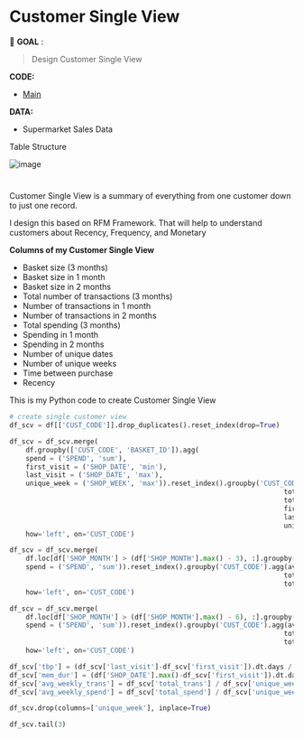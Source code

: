 # Customer Single View
:pushpin: **GOAL** : 
> Design Customer Single View

**CODE:** 
- [Main](./main.ipynb)

**DATA:**  
- Supermarket Sales Data

Table Structure

![image](https://github.com/terjirapat/MADT8101-Customer-Analytics/assets/77285026/5841a9f2-0c28-420d-884d-562795e2bdc8)

#

Customer Single View is a summary of everything from one customer down to just one record.

I design this based on RFM Framework. That will help to understand customers about Recency, Frequency, and Monetary

**Columns of my Customer Single View**

- Basket size (3 months)
- Basket size in 1 month
- Basket size in 2 months
- Total number of transactions (3 months)
- Number of transactions in 1 month
- Number of transactions in 2 months
- Total spending (3 months)
- Spending in 1 month
- Spending in 2 months
- Number of unique dates
- Number of unique weeks
- Time between purchase
- Recency

This is my Python code to create Customer Single View

```python
# create single customer view
df_scv = df[['CUST_CODE']].drop_duplicates().reset_index(drop=True)

df_scv = df_scv.merge(
    df.groupby(['CUST_CODE', 'BASKET_ID']).agg(
    spend = ('SPEND', 'sum'),
    first_visit = ('SHOP_DATE', 'min'),
    last_visit = ('SHOP_DATE', 'max'),
    unique_week = ('SHOP_WEEK', 'max')).reset_index().groupby('CUST_CODE').agg(avg_bkt_size = ('spend', 'mean'), 
                                                                    total_trans = ('spend', 'count'),
                                                                    total_spend = ('spend', 'sum'),
                                                                    first_visit = ('first_visit', 'min'),
                                                                    last_visit = ('last_visit', 'max'),
                                                                    unique_week = ('unique_week', 'count')),
    how='left', on='CUST_CODE')

df_scv = df_scv.merge(
    df.loc[df['SHOP_MONTH'] > (df['SHOP_MONTH'].max() - 3), :].groupby(['CUST_CODE', 'BASKET_ID']).agg(
    spend = ('SPEND', 'sum')).reset_index().groupby('CUST_CODE').agg(avg_bkt_size_3m = ('spend', 'mean'), 
                                                                    total_trans_3m = ('spend', 'count'),
                                                                    total_spend_3m = ('spend', 'sum')),
    how='left', on='CUST_CODE')

df_scv = df_scv.merge(
    df.loc[df['SHOP_MONTH'] > (df['SHOP_MONTH'].max() - 6), :].groupby(['CUST_CODE', 'BASKET_ID']).agg(
    spend = ('SPEND', 'sum')).reset_index().groupby('CUST_CODE').agg(avg_bkt_size_6m = ('spend', 'mean'), 
                                                                    total_trans_6m = ('spend', 'count'),
                                                                    total_spend_6m = ('spend', 'sum')),
    how='left', on='CUST_CODE')

df_scv['tbp'] = (df_scv['last_visit']-df_scv['first_visit']).dt.days / df_scv['total_trans']
df_scv['mem_dur'] = (df['SHOP_DATE'].max()-df_scv['first_visit']).dt.days
df_scv['avg_weekly_trans'] = df_scv['total_trans'] / df_scv['unique_week']
df_scv['avg_weekly_spend'] = df_scv['total_spend'] / df_scv['unique_week']

df_scv.drop(columns=['unique_week'], inplace=True)

df_scv.tail(3)
```


